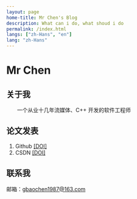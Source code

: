 ```yaml
---
layout: page
home-title: Mr Chen's Blog
description: What can i do, what shoud i do
permalink: /index.html
langs: ["zh-Hans", "en"]
lang: "zh-Hans"
---
```


# Mr Chen

## 关于我

&emsp;&emsp;一个从业十几年流媒体、C++ 开发的软件工程师

## 论文发表

1. Github [[DOI]](https://github.com/gbcpp)
2. CSDN [[DOI]](https://blog.csdn.net/m0_59561186?spm=1010.2135.3001.5343)

## 联系我

邮箱：gbaochen1987@163.com